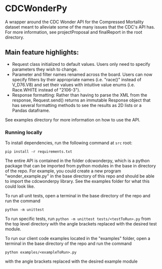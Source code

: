 # CDCWonderPy

A wrapper around the CDC Wonder API for the Compressed Mortality dataset meant to alleviate some of the many issues that the CDC's API has. For more information, see projectProposal and finalReport in the root directory.

## Main feature highlights:
* Request class initialized to default values. Users only need to specify parameters they wish to change.
* Parameter and filter names renamed across the board. Users can now specify filters by their appropriate names (i.e. "race()" instead of V_D76.V8) and set their values with intuitive value enums (i.e. Race.WHITE instead of "2106-3").
* Response formatting: Rather than having to parse the XML from the response, Request.send() returns an immutable Response object that has several formatting methods to see the results as 2D lists or a Pandas dataframe.

See examples directory for more information on how to use the API.

### Running locally
To install dependencies, run the following command at `src` root:
```
pip install -r requirements.txt
```

The entire API is contained in the folder cdcwonderpy, which is a python package that can be imported from python modules in the base in directory of the repo. For example, you could create a new program "wonder_example.py" in the base directory of this repo and should be able to import the cdcwonderpy library. See the examples folder for what this could look like.

To run all unit tests, open a terminal in the base directory of the repo and run the command
```
python -m unittest
```

To run specific tests, run `python -m unittest tests/<testToRun>.py` from the top level directory with the angle brackets replaced with the desired test module.

To run our client code examples located in the "examples" folder, open a terminal in the base directory of the repo and run the command
```
python examples/<exampleToRun>.py
```
with the angle brackets replaced with the desired example module

